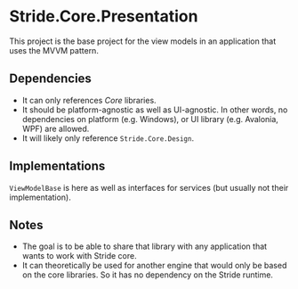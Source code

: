 # Stride.Core.Presentation

This project is the base project for the view models in an application that uses the MVVM pattern.

## Dependencies

* It can only references *Core* libraries.
* It should be platform-agnostic as well as UI-agnostic.
  In other words, no dependencies on platform (e.g. Windows), or UI library (e.g. Avalonia, WPF) are allowed.
* It will likely only reference `Stride.Core.Design`.

## Implementations

`ViewModelBase` is here as well as interfaces for services (but usually not their implementation).

## Notes

* The goal is to be able to share that library with any application that wants to work with Stride core.
* It can theoretically be used for another engine that would only be based on the core libraries.
  So it has no dependency on the Stride runtime.
